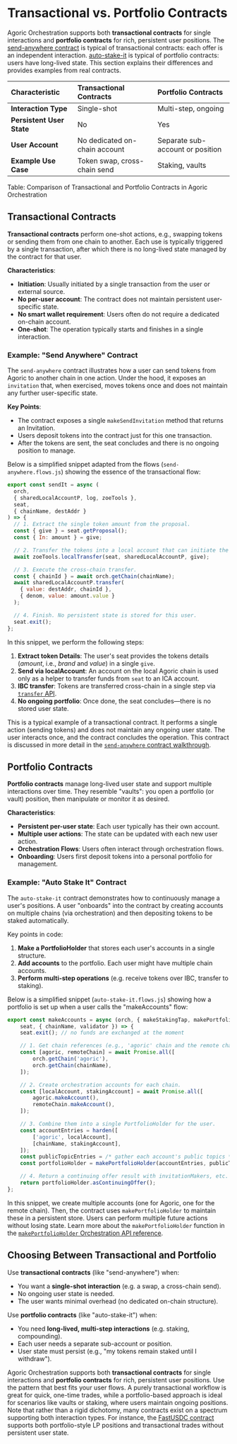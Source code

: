 # Transactional vs. Portfolio Contracts

Agoric Orchestration supports both **transactional contracts** for single interactions and
**portfolio contracts** for rich, persistent user positions. The [send-anywhere contract](./contract-walkthroughs/send-anywhere)
is typical of transactional contracts: each offer is an independent interaction.
[auto-stake-it](https://github.com/Agoric/agoric-sdk/blob/master/packages/orchestration/src/examples/auto-stake-it.contract.js) is typical of portfolio contracts: users have long-lived state.
This section explains their differences and provides examples from real contracts.

| **Characteristic**        | **Transactional Contracts**   | **Portfolio Contracts**          |
| :------------------------ | :---------------------------- | :------------------------------- |
| **Interaction Type**      | Single-shot                   | Multi-step, ongoing              |
| **Persistent User State** | No                            | Yes                              |
| **User Account**          | No dedicated on-chain account | Separate sub-account or position |
| **Example Use Case**      | Token swap, cross-chain send  | Staking, vaults                  |

Table: Comparison of Transactional and Portfolio Contracts in Agoric Orchestration

## Transactional Contracts

**Transactional contracts** perform one-shot actions, e.g., swapping tokens or sending them from one
chain to another. Each use is typically triggered by a single transaction, after which there is no
long-lived state managed by the contract for that user.

**Characteristics**:

- **Initiation**: Usually initiated by a single transaction from the user or external source.
- **No per-user account**: The contract does not maintain persistent user-specific state.
- **No smart wallet requirement**: Users often do not require a dedicated on-chain account.
- **One-shot**: The operation typically starts and finishes in a single interaction.

### Example: "Send Anywhere" Contract

The `send-anywhere` contract illustrates how a user can send tokens from Agoric to another chain in
one action. Under the hood, it exposes an `invitation` that, when exercised, moves tokens once and
does not maintain any further user-specific state.

**Key Points**:

- The contract exposes a single `makeSendInvitation` method that returns an Invitation.
- Users deposit tokens into the contract just for this one transaction.
- After the tokens are sent, the seat concludes and there is no ongoing position to manage.

Below is a simplified snippet adapted from the flows (`send-anywhere.flows.js`) showing the essence
of the transactional flow:

```js
export const sendIt = async (
  orch,
  { sharedLocalAccountP, log, zoeTools },
  seat,
  { chainName, destAddr }
) => {
  // 1. Extract the single token amount from the proposal.
  const { give } = seat.getProposal();
  const { In: amount } = give;

  // 2. Transfer the tokens into a local account that can initiate the IBC transfer.
  await zoeTools.localTransfer(seat, sharedLocalAccountP, give);

  // 3. Execute the cross-chain transfer.
  const { chainId } = await orch.getChain(chainName);
  await sharedLocalAccountP.transfer(
    { value: destAddr, chainId },
    { denom, value: amount.value }
  );

  // 4. Finish. No persistent state is stored for this user.
  seat.exit();
};
```

In this snippet, we perform the following steps:

1. **Extract token Details**: The user's seat provides the tokens details (_amount_, i.e., _brand_ and _value_) in a single `give`.
2. **Send via localAccount**: An account on the local Agoric chain is used only as a helper to transfer funds from `seat` to an ICA account.
3. **IBC transfer**: Tokens are transferred cross-chain in a single step via [`transfer` API](/guides/orchestration/key-concepts#funds-transfer).
4. **No ongoing portfolio**: Once done, the seat concludes—there is no stored user state.

This is a typical example of a transactional contract. It performs a single
action (sending tokens) and does not maintain any ongoing user state. The user interacts once, and
the contract concludes the operation. This contract is discussed in more detail in the
[`send-anywhere` contract walkthrough](/guides/orchestration/contract-walkthroughs/send-anywhere).

## Portfolio Contracts

**Portfolio contracts** manage long-lived user state and support multiple interactions over time.
They resemble "vaults": you open a portfolio (or vault) position, then manipulate or monitor it as
desired.

**Characteristics**:

- **Persistent per-user state**: Each user typically has their own account.
- **Multiple user actions**: The state can be updated with each new user action.
- **Orchestration Flows**: Users often interact through orchestration flows.
- **Onboarding**: Users first deposit tokens into a personal portfolio for management.

### Example: "Auto Stake It" Contract

The `auto-stake-it` contract demonstrates how to continuously manage a user's positions. A user
"onboards" into the contract by creating accounts on multiple chains (via orchestration) and then
depositing tokens to be staked automatically.

Key points in code:

1. **Make a PortfolioHolder** that stores each user's accounts in a single structure.
2. **Add accounts** to the portfolio. Each user might have multiple chain accounts.
3. **Perform multi-step operations** (e.g. receive tokens over IBC, transfer to staking).

Below is a simplified snippet (`auto-stake-it.flows.js`) showing how a portfolio is set up when a
user calls the "makeAccounts" flow:

```js
export const makeAccounts = async (orch, { makeStakingTap, makePortfolioHolder, chainHub },
    seat, { chainName, validator }) => {
    seat.exit(); // no funds are exchanged at the moment

    // 1. Get chain references (e.g., 'agoric' chain and the remote chain).
    const [agoric, remoteChain] = await Promise.all([
        orch.getChain('agoric'),
        orch.getChain(chainName),
    ]);

    // 2. Create orchestration accounts for each chain.
    const [localAccount, stakingAccount] = await Promise.all([
        agoric.makeAccount(),
        remoteChain.makeAccount(),
    ]);

    // 3. Combine them into a single PortfolioHolder for the user.
    const accountEntries = harden([
        ['agoric', localAccount],
        [chainName, stakingAccount],
    ]);
    const publicTopicEntries = /* gather each account's public topics */;
    const portfolioHolder = makePortfolioHolder(accountEntries, publicTopicEntries);

    // 4. Return a continuing offer result with invitationMakers, etc.
    return portfolioHolder.asContinuingOffer();
};
```

In this snippet, we create multiple accounts (one for Agoric, one for the remote chain).
Then, the contract uses `makePortfolioHolder` to maintain these in a persistent store.
Users can perform multiple future actions without losing state. Learn more about the
`makePortfolioHolder` function in the [`makePortfolioHolder` Orchestration API reference](https://agoric-sdk.pages.dev/funcs/_agoric_orchestration.preparePortfolioHolder).

## Choosing Between Transactional and Portfolio

Use **transactional contracts** (like "send-anywhere") when:

- You want a **single-shot interaction** (e.g. a swap, a cross-chain send).
- No ongoing user state is needed.
- The user wants minimal overhead (no dedicated on-chain structure).

Use **portfolio contracts** (like "auto-stake-it") when:

- You need **long-lived, multi-step interactions** (e.g. staking, compounding).
- Each user needs a separate sub-account or position.
- User state must persist (e.g., "my tokens remain staked until I withdraw").

Agoric Orchestration supports both **transactional contracts** for single interactions and
**portfolio contracts** for rich, persistent user positions. Use the pattern that best fits
your user flows. A purely transactional workflow is great for quick, one-time trades, while
a portfolio-based approach is ideal for scenarios like vaults or staking, where users
maintain ongoing positions. Note that rather than a rigid dichotomy, many contracts exist on a
spectrum supporting both interaction types. For instance, the [FastUSDC contract](https://github.com/Agoric/agoric-sdk/tree/master/packages/fast-usdc) supports both
portfolio-style LP positions and transactional trades without persistent user state.
